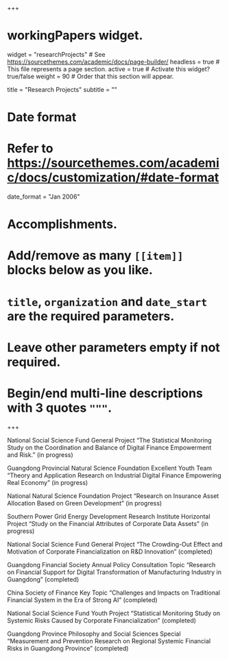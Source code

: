 +++
# workingPapers widget.
widget = "researchProjects"  # See https://sourcethemes.com/academic/docs/page-builder/
headless = true  # This file represents a page section.
active = true  # Activate this widget? true/false
weight = 90  # Order that this section will appear.

title = "Research Projects"
subtitle = ""

# Date format
#   Refer to https://sourcethemes.com/academic/docs/customization/#date-format
date_format = "Jan 2006"

# Accomplishments.
#   Add/remove as many `[[item]]` blocks below as you like.
#   `title`, `organization` and `date_start` are the required parameters.
#   Leave other parameters empty if not required.
#   Begin/end multi-line descriptions with 3 quotes `"""`.

+++


National Social Science Fund General Project “The Statistical Monitoring Study on the Coordination and Balance of Digital Finance Empowerment and Risk.” (in progress)

Guangdong Provincial Natural Science Foundation Excellent Youth Team “Theory and Application Research on Industrial Digital Finance Empowering Real Economy” (in progress)

National Natural Science Foundation Project “Research on Insurance Asset Allocation Based on Green Development” (in progress)

Southern Power Grid Energy Development Research Institute Horizontal Project “Study on the Financial Attributes of Corporate Data Assets” (in progress)

National Social Science Fund General Project “The Crowding-Out Effect and Motivation of Corporate Financialization on R&D Innovation” (completed)

Guangdong Financial Society Annual Policy Consultation Topic “Research on Financial Support for Digital Transformation of Manufacturing Industry in Guangdong” (completed)

China Society of Finance Key Topic “Challenges and Impacts on Traditional Financial System in the Era of Strong AI” (completed)

National Social Science Fund Youth Project “Statistical Monitoring Study on Systemic Risks Caused by Corporate Financialization” (completed)

Guangdong Province Philosophy and Social Sciences Special “Measurement and Prevention Research on Regional Systemic Financial Risks in Guangdong Province” (completed) 
